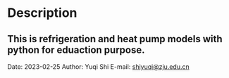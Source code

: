 # Description

## This is refrigeration and heat pump models with python for eduaction purpose.

Date: 2023-02-25
Author: Yuqi Shi
E-mail: shiyuqi@zju.edu.cn


